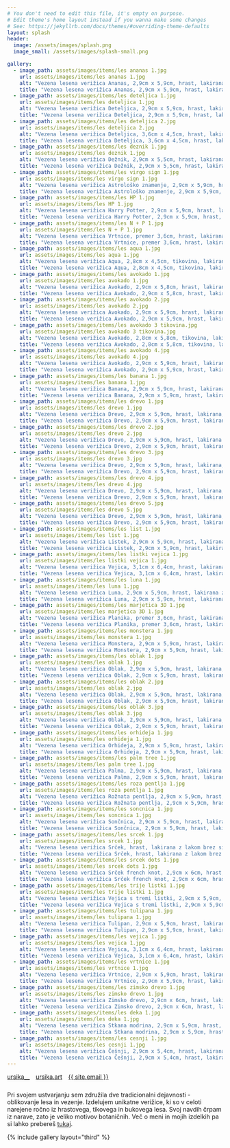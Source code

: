 ```yaml
---
# You don't need to edit this file, it's empty on purpose.
# Edit theme's home layout instead if you wanna make some changes
# See: https://jekyllrb.com/docs/themes/#overriding-theme-defaults
layout: splash
header:
  image: /assets/images/splash.png
  image_small: /assets/images/splash-small.png

gallery:
  - image_path: assets/images/items/les ananas 1.jpg
    url: assets/images/items/les ananas 1.jpg
    alt: "Vezena lesena verižica Ananas, 2,9cm x 5,9cm, hrast, lakirana, cena 20€"
    title: "Vezena lesena verižica Ananas, 2,9cm x 5,9cm, hrast, lakirana, cena 20€"  
  - image_path: assets/images/items/les deteljica 1.jpg
    url: assets/images/items/les deteljica 1.jpg
    alt: "Vezena lesena verižica Deteljica, 2,9cm x 5,9cm, hrast, lakirana, cena 20€"
    title: "Vezena lesena verižica Deteljica, 2,9cm x 5,9cm, hrast, lakirana, cena 20€"
  - image_path: assets/images/items/les deteljica 2.jpg
    url: assets/images/items/les deteljica 2.jpg
    alt: "Vezena lesena verižica Deteljica, 3,6cm x 4,5cm, hrast, lakirana, cena 20€"
    title: "Vezena lesena verižica Deteljica, 3,6cm x 4,5cm, hrast, lakirana, cena 20€"
  - image_path: assets/images/items/les deznik 1.jpg
    url: assets/images/items/les deznik 1.jpg
    alt: "Vezena lesena verižica Dežnik, 2,9cm x 5,5cm, hrast, lakirana z lakom brez sijaja, cena 20€"
    title: "Vezena lesena verižica Dežnik, 2,9cm x 5,5cm, hrast, lakirana z lakom brez sijaja, cena 20€"
  - image_path: assets/images/items/les virgo sign 1.jpg
    url: assets/images/items/les virgo sign 1.jpg
    alt: "Vezena lesena verižica Astrološko znamenje, 2,9cm x 5,9cm, hrast, lakirana z lakom, cena 20€"
    title: "Vezena lesena verižica Astrološko znamenje, 2,9cm x 5,9cm, hrast, lakirana, cena 20€"
  - image_path: assets/images/items/les HP 1.jpg
    url: assets/images/items/les HP 1.jpg
    alt: "Vezena lesena verižica Harry Potter, 2,9cm x 5,9cm, hrast, lakirana z lakom brez sijaja, cena 17€"
    title: "Vezena lesena verižica Harry Potter, 2,9cm x 5,9cm, hrast, lakirana z lakom brez sijaja, cena 17€"
  - image_path: assets/images/items/les N + P 1.jpg
    url: assets/images/items/les N + P 1.jpg
    alt: "Vezena lesena verižica Vrtnice, premer 3,6cm, hrast, lakirana, cena 20€"
    title: "Vezena lesena verižica Vrtnice, premer 3,6cm, hrast, lakirana, cena 20€"
  - image_path: assets/images/items/les aqua 1.jpg
    url: assets/images/items/les aqua 1.jpg
    alt: "Vezena lesena verižica Aqua, 2,8cm x 4,5cm, tikovina, lakirana z lakom brez sijaja, cena 17€"
    title: "Vezena lesena verižica Aqua, 2,8cm x 4,5cm, tikovina, lakirana z lakom brez sijaja, cena 17€"
  - image_path: assets/images/items/les avokado 1.jpg
    url: assets/images/items/les avokado 1.jpg
    alt: "Vezena lesena verižica Avokado, 2,9cm x 5,8cm, hrast, lakirana z lakom brez sijaja, cena 20€"
    title: "Vezena lesena verižica Avokado, 2,9cm x 5,8cm, hrast, lakirana z lakom brez sijaja, cena 20€"
  - image_path: assets/images/items/les avokado 2.jpg
    url: assets/images/items/les avokado 2.jpg
    alt: "Vezena lesena verižica Avokado, 2,9cm x 5,9cm, hrast, lakirana, cena 20€"
    title: "Vezena lesena verižica Avokado, 2,9cm x 5,9cm, hrast, lakirana, cena 20€"
  - image_path: assets/images/items/les avokado 3 tikovina.jpg
    url: assets/images/items/les avokado 3 tikovina.jpg
    alt: "Vezena lesena verižica Avokado, 2,8cm x 5,8cm, tikovina, lakirana, cena 20 €"
    title: "Vezena lesena verižica Avokado, 2,8cm x 5,8cm, tikovina, lakirana, cena 20 €"
  - image_path: assets/images/items/les avokado 4.jpg
    url: assets/images/items/les avokado 4.jpg
    alt: "Vezena lesena verižica Avokado, 2,9cm x 5,9cm, hrast, lakirana z lakom brez sijaja, cena 20€"
    title: "Vezena lesena verižica Avokado, 2,9cm x 5,9cm, hrast, lakirana z lakom brez sijaja, cena 20€"
  - image_path: assets/images/items/les banana 1.jpg
    url: assets/images/items/les banana 1.jpg
    alt: "Vezena lesena verižica Banana, 2,9cm x 5,9cm, hrast, lakirana z lakom brez sijaja, cena 20€"
    title: "Vezena lesena verižica Banana, 2,9cm x 5,9cm, hrast, lakirana z lakom brez sijaja, cena 20€"
  - image_path: assets/images/items/les drevo 1.jpg
    url: assets/images/items/les drevo 1.jpg
    alt: "Vezena lesena verižica Drevo, 2,9cm x 5,9cm, hrast, lakirana, cena 19€"
    title: "Vezena lesena verižica Drevo, 2,9cm x 5,9cm, hrast, lakirana, cena 19€"
  - image_path: assets/images/items/les drevo 2.jpg
    url: assets/images/items/les drevo 2.jpg
    alt: "Vezena lesena verižica Drevo, 2,9cm x 5,9cm, hrast, lakirana z lakom brez sijaja, cena 19€"
    title: "Vezena lesena verižica Drevo, 2,9cm x 5,9cm, hrast, lakirana z lakom brez sijaja, cena 19€"
  - image_path: assets/images/items/les drevo 3.jpg
    url: assets/images/items/les drevo 3.jpg
    alt: "Vezena lesena verižica Drevo, 2,9cm x 5,9cm, hrast, lakirana, cena 19€"
    title: "Vezena lesena verižica Drevo, 2,9cm x 5,9cm, hrast, lakirana, cena 19€"
  - image_path: assets/images/items/les drevo 4.jpg
    url: assets/images/items/les drevo 4.jpg
    alt: "Vezena lesena verižica Drevo, 2,9cm x 5,9cm, hrast, lakirana, cena 19€"
    title: "Vezena lesena verižica Drevo, 2,9cm x 5,9cm, hrast, lakirana, cena 19€"
  - image_path: assets/images/items/les drevo 5.jpg
    url: assets/images/items/les drevo 5.jpg
    alt: "Vezena lesena verižica Drevo, 2,9cm x 5,9cm, hrast, lakirana, cena 19€"
    title: "Vezena lesena verižica Drevo, 2,9cm x 5,9cm, hrast, lakirana, cena 19€"
  - image_path: assets/images/items/les list 1.jpg
    url: assets/images/items/les list 1.jpg
    alt: "Vezena lesena verižica Listek, 2,9cm x 5,9cm, hrast, lakirana z lakom brez sijaja, cena 18€"
    title: "Vezena lesena verižica Listek, 2,9cm x 5,9cm, hrast, lakirana z lakom brez sijaja, cena 18€"
  - image_path: assets/images/items/les listki vejica 1.jpg
    url: assets/images/items/les listki vejica 1.jpg
    alt: "Vezena lesena verižica Vejica, 3,1cm x 6,4cm, hrast, lakirana z lakom brez sijaja, cena 19€"
    title: "Vezena lesena verižica Vejica, 3,1cm x 6,4cm, hrast, lakirana z lakom brez sijaja, cena 19€"
  - image_path: assets/images/items/les luna 1.jpg
    url: assets/images/items/les luna 1.jpg
    alt: "Vezena lesena verižica Luna, 2,9cm x 5,9cm, hrast, lakirana z lakom brez sijaja, cena 19€"
    title: "Vezena lesena verižica Luna, 2,9cm x 5,9cm, hrast, lakirana z lakom brez sijaja, cena 19€"
  - image_path: assets/images/items/les marjetica 3D 1.jpg
    url: assets/images/items/les marjetica 3D 1.jpg
    alt: "Vezena lesena verižica Planika, premer 3,6cm, hrast, lakirana z lakom brez sijaja, cena 20€"
    title: "Vezena lesena verižica Planika, premer 3,6cm, hrast, lakirana z lakom brez sijaja, cena 20€"
  - image_path: assets/images/items/les monstera 1.jpg
    url: assets/images/items/les monstera 1.jpg
    alt: "Vezena lesena verižica Monstera, 2,9cm x 5,9cm, hrast, lakirana, cena 20€"
    title: "Vezena lesena verižica Monstera, 2,9cm x 5,9cm, hrast, lakirana, cena 20€"
  - image_path: assets/images/items/les oblak 1.jpg
    url: assets/images/items/les oblak 1.jpg
    alt: "Vezena lesena verižica Oblak, 2,9cm x 5,9cm, hrast, lakirana, cena 19€"
    title: "Vezena lesena verižica Oblak, 2,9cm x 5,9cm, hrast, lakirana, cena 19€"
  - image_path: assets/images/items/les oblak 2.jpg
    url: assets/images/items/les oblak 2.jpg
    alt: "Vezena lesena verižica Oblak, 2,9cm x 5,9cm, hrast, lakirana, cena 19€"
    title: "Vezena lesena verižica Oblak, 2,9cm x 5,9cm, hrast, lakirana, cena 19€"
  - image_path: assets/images/items/les oblak 3.jpg
    url: assets/images/items/les oblak 3.jpg
    alt: "Vezena lesena verižica Oblak, 2,9cm x 5,9cm, hrast, lakirana, cena 19€"
    title: "Vezena lesena verižica Oblak, 2,9cm x 5,9cm, hrast, lakirana, cena 19€"
  - image_path: assets/images/items/les orhideja 1.jpg
    url: assets/images/items/les orhideja 1.jpg
    alt: "Vezena lesena verižica Orhideja, 2,9cm x 5,9cm, hrast, lakirana, cena 20€"
    title: "Vezena lesena verižica Orhideja, 2,9cm x 5,9cm, hrast, lakirana, cena 20€"
  - image_path: assets/images/items/les palm tree 1.jpg
    url: assets/images/items/les palm tree 1.jpg
    alt: "Vezena lesena verižica Palma, 2,9cm x 5,9cm, hrast, lakirana, cena 20€"
    title: "Vezena lesena verižica Palma, 2,9cm x 5,9cm, hrast, lakirana, cena 20€"
  - image_path: assets/images/items/les roza pentlja 1.jpg
    url: assets/images/items/les roza pentlja 1.jpg
    alt: "Vezena lesena verižica Rožnata pentlja, 2,9cm x 5,9cm, hrast, lakirana, cena 20€"
    title: "Vezena lesena verižica Rožnata pentlja, 2,9cm x 5,9cm, hrast, lakirana, cena 20€"
  - image_path: assets/images/items/les soncnica 1.jpg
    url: assets/images/items/les soncnica 1.jpg
    alt: "Vezena lesena verižica Sončnica, 2,9cm x 5,9cm, hrast, lakirana, cena 20€"
    title: "Vezena lesena verižica Sončnica, 2,9cm x 5,9cm, hrast, lakirana, cena 20€"
  - image_path: assets/images/items/les srcek 1.jpg
    url: assets/images/items/les srcek 1.jpg
    alt: "Vezena lesena verižica Srček, hrast, lakirana z lakom brez sijaja, cena 20€"
    title: "Vezena lesena verižica Srček, hrast, lakirana z lakom brez sijaja, cena 20€"
  - image_path: assets/images/items/les srcek dots 1.jpg
    url: assets/images/items/les srcek dots 1.jpg
    alt: "Vezena lesena verižica Srček french knot, 2,9cm x 6cm, hrast, lakirana z lakom brez sijaja, cena 20€"
    title: "Vezena lesena verižica Srček french knot, 2,9cm x 6cm, hrast, lakirana z lakom brez sijaja, cena 20€"
  - image_path: assets/images/items/les trije listki 1.jpg
    url: assets/images/items/les trije listki 1.jpg
    alt: "Vezena lesena verižica Vejica s tremi listki, 2,9cm x 5,9cm, hrast, lakirana z lakom brez sijaja, cena 19€"
    title: "Vezena lesena verižica Vejica s tremi listki, 2,9cm x 5,9cm, hrast, lakirana z lakom brez sijaja, cena 19€"
  - image_path: assets/images/items/les tulipana 1.jpg
    url: assets/images/items/les tulipana 1.jpg
    alt: "Vezena lesena verižica Tulipan, 2,9cm x 5,9cm, hrast, lakirana z lakom brez sijaja, cena 20€"
    title: "Vezena lesena verižica Tulipan, 2,9cm x 5,9cm, hrast, lakirana z lakom brez sijaja, cena 20€"
  - image_path: assets/images/items/les vejica 1.jpg
    url: assets/images/items/les vejica 1.jpg
    alt: "Vezena lesena verižica Vejica, 3,1cm x 6,4cm, hrast, lakirana z lakom brez sijaja, cena 17€ "
    title: "Vezena lesena verižica Vejica, 3,1cm x 6,4cm, hrast, lakirana z lakom brez sijaja, cena 17€ "
  - image_path: assets/images/items/les vrtnice 1.jpg
    url: assets/images/items/les vrtnice 1.jpg
    alt: "Vezena lesena verižica Vrtnice, 2,9cm x 5,9cm, hrast, lakirana, cena 20€"
    title: "Vezena lesena verižica Vrtnice, 2,9cm x 5,9cm, hrast, lakirana, cena 20€"
  - image_path: assets/images/items/les zimsko drevo 1.jpg
    url: assets/images/items/les zimsko drevo 1.jpg
    alt: "Vezena lesena verižica Zimsko drevo, 2,9cm x 6cm, hrast, lakirana z lakom brez sijaja, cena 18€"
    title: "Vezena lesena verižica Zimsko drevo, 2,9cm x 6cm, hrast, lakirana z lakom brez sijaja, cena 18€"
  - image_path: assets/images/items/les deka 1.jpg
    url: assets/images/items/les deka 1.jpg
    alt: "Vezena lesena verižica Stkana modrina, 2,9cm x 5,9cm, hrast, lakirana z lakom brez sijaja, cena 18€"
    title: "Vezena lesena verižica Stkana modrina, 2,9cm x 5,9cm, hrast, lakirana z lakom brez sijaja, cena 18€"
  - image_path: assets/images/items/les cesnji 1.jpg
    url: assets/images/items/les cesnji 1.jpg
    alt: "Vezena lesena verižica Češnji, 2,9cm x 5,4cm, hrast, lakirana z lakom brez sijaja, cena 19€"
    title: "Vezena lesena verižica Češnji, 2,9cm x 5,4cm, hrast, lakirana z lakom brez sijaja, cena 19€"
---
```


<div class="text-center">
  <div style="margin-bottom: 5%;">
    <i class="fab fa-fw fa-instagram"></i> <a href="https://www.instagram.com/ursika__" style="margin-right: 2%;" target="_blank">ursika__</a>
    <i class="fab fa-fw fa-facebook"></i> <a href="https://www.facebook.com/ursika.art" style="margin-right: 2%;" target="_blank">ursika.art</a>
    <i class="far fa-fw fa-envelope"></i> <a href="mailto:{{ site.email }}">{{ site.email }}</a>
  </div>

  Pri svojem ustvarjanju sem združila dve tradicionalni dejavnosti - oblikovanje lesa in vezenje. Izdelujem unikatne verižice, ki so v celoti narejene ročno iz hrastovega, tikovega in bukovega lesa. Svoj navdih črpam iz narave, zato je veliko motivov botaničnih. Več o meni in mojih izdelkih pa si lahko prebereš <a href="{{ site.url }}/about">tukaj</a>.

</div>

{% include gallery layout="third" %}
